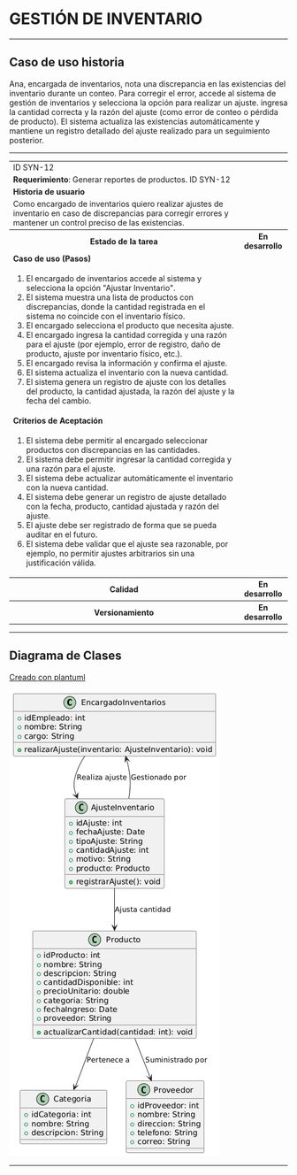 # GESTIÓN DE INVENTARIO

------

## Caso de uso historia 
Ana, encargada de inventarios, nota una discrepancia en las existencias del inventario durante un conteo. Para corregir el error, accede al sistema de gestión de inventarios y selecciona la opción para realizar un ajuste. ingresa la cantidad correcta y la razón del ajuste (como error de conteo o pérdida de producto). El sistema actualiza las existencias automáticamente y mantiene un registro detallado del ajuste realizado para un seguimiento posterior.

---

<table id="customers">
  <tr class="idtext principal">
    <td>ID SYN-12</td>
  </tr>
  <tr class="single text">
    <td><strong>Requerimiento</strong>: Generar reportes de productos. ID SYN-12</td>
  </tr>
  <tr class="single gray">
    <td><strong>Historia de usuario</strong></td>
  </tr>
  <tr class="single text">
    <td>Como encargado de inventarios quiero realizar ajustes de inventario en caso de discrepancias para corregir errores y mantener un control preciso de las existencias.</td>
  </tr>
  <tr class="duo">
    <th class="gray"><strong>Estado de la tarea</strong></th>
    <th>En desarrollo</th>
  </tr>
  <tr class="single gray">
    <td><strong>Caso de uso (Pasos)</strong></td>
  </tr>
  <tr class="single text">
    <td>
        <ol>
            <li>El encargado de inventarios accede al sistema y selecciona la opción "Ajustar Inventario".</li>
            <li>El sistema muestra una lista de productos con discrepancias, donde la cantidad registrada en el sistema no coincide con el inventario físico.</li>
            <li>El encargado selecciona el producto que necesita ajuste.</li>
            <li>El encargado ingresa la cantidad corregida y una razón para el ajuste (por ejemplo, error de registro, daño de producto, ajuste por inventario físico, etc.).</li>
            <li>El encargado revisa la información y confirma el ajuste.</li>
            <li>El sistema actualiza el inventario con la nueva cantidad.</li>
            <li>El sistema genera un registro de ajuste con los detalles del producto, la cantidad ajustada, la razón del ajuste y la fecha del cambio.</li>
    </td>
  </tr>
  <tr class="single gray">
    <td><strong>Criterios de Aceptación</strong></td>
  </tr>
  <tr class="single text">
    <td>
        <ol>
            <li>El sistema debe permitir al encargado seleccionar productos con discrepancias en las cantidades.</li>
            <li>El sistema debe permitir ingresar la cantidad corregida y una razón para el ajuste.</li>
            <li>El sistema debe actualizar automáticamente el inventario con la nueva cantidad.</li>
            <li>El sistema debe generar un registro de ajuste detallado con la fecha, producto, cantidad ajustada y razón del ajuste.</li>
            <li>El ajuste debe ser registrado de forma que se pueda auditar en el futuro.</li>
            <li>El sistema debe validar que el ajuste sea razonable, por ejemplo, no permitir ajustes arbitrarios sin una justificación válida.</li>
        </ol>
    </td>
  </tr>
 <tr class="duo">
    <th class="gray"><strong>Calidad</strong></th>
    <th>En desarrollo</th>
  </tr>
  <tr class="duo">
    <th class="gray"><strong>Versionamiento</strong></th>
    <th>En desarrollo</th>
  </tr>
</table>

---
## Diagrama de Clases
[Creado con plantuml](https://plantuml.com/es/)

![Image title](./assets/images/syn13.png)

---
